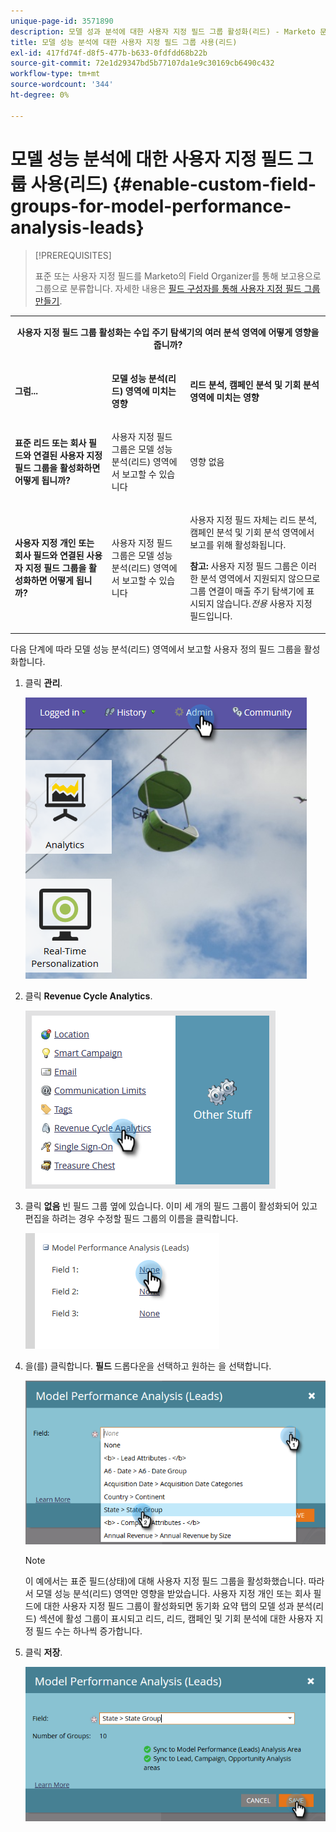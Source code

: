 ```yaml
---
unique-page-id: 3571890
description: 모델 성과 분석에 대한 사용자 지정 필드 그룹 활성화(리드) - Marketo 문서 - 제품 설명서
title: 모델 성능 분석에 대한 사용자 지정 필드 그룹 사용(리드)
exl-id: 417fd74f-d8f5-477b-b633-0fdfdd68b22b
source-git-commit: 72e1d29347bd5b77107da1e9c30169cb6490c432
workflow-type: tm+mt
source-wordcount: '344'
ht-degree: 0%

---
```


# 모델 성능 분석에 대한 사용자 지정 필드 그룹 사용(리드) {#enable-custom-field-groups-for-model-performance-analysis-leads}

>[!PREREQUISITES]
>
>표준 또는 사용자 지정 필드를 Marketo의 Field Organizer를 통해 보고용으로 그룹으로 분류합니다. 자세한 내용은 [필드 구성자를 통해 사용자 지정 필드 그룹 만들기](/help/marketo/product-docs/reporting/revenue-cycle-analytics/revenue-tools/field-organizers/create-custom-field-groups-using-the-field-organizer.md).

<table> 
 <tbody> 
  <tr> 
   <td colspan="3" rowspan="1"><p align="center"><strong>사용자 지정 필드 그룹 활성화는 수입 주기 탐색기의 여러 분석 영역에 어떻게 영향을 줍니까?</strong></p></td> 
  </tr> 
  <tr> 
   <td colspan="1" rowspan="1"><p><strong>그럼...</strong></p></td> 
   <td colspan="1" rowspan="1"><p><strong>모델 성능 분석(리드) 영역에 미치는 영향</strong></p></td> 
   <td colspan="1" rowspan="1"><p><strong>리드 분석, 캠페인 분석 및 기회 분석 영역에 미치는 영향</strong></p></td> 
  </tr> 
  <tr> 
   <td colspan="1" rowspan="1"><p><strong>표준 리드 또는 회사 필드와 연결된 사용자 지정 필드 그룹을 활성화하면 어떻게 됩니까?</strong></p></td> 
   <td colspan="1" rowspan="1"><p>사용자 지정 필드 그룹은 모델 성능 분석(리드) 영역에서 보고할 수 있습니다</p></td> 
   <td colspan="1" rowspan="1"><p>영향 없음</p></td> 
  </tr> 
  <tr> 
   <td colspan="1" rowspan="1"><p><strong>사용자 지정 개인 또는 회사 필드와 연결된 사용자 지정 필드 그룹을 활성화하면 어떻게 됩니까?</strong></p></td> 
   <td colspan="1" rowspan="1"><p>사용자 지정 필드 그룹은 모델 성능 분석(리드) 영역에서 보고할 수 있습니다</p></td> 
   <td colspan="1" rowspan="1"><p>사용자 지정 필드 자체는 리드 분석, 캠페인 분석 및 기회 분석 영역에서 보고를 위해 활성화됩니다.</p><p><strong>참고:</strong> 사용자 지정 필드 그룹은 이러한 분석 영역에서 지원되지 않으므로 그룹 연결이 매출 주기 탐색기에 표시되지 않습니다.<em>전용</em> 사용자 지정 필드입니다.</p></td> 
  </tr> 
 </tbody> 
</table>

다음 단계에 따라 모델 성능 분석(리드) 영역에서 보고할 사용자 정의 필드 그룹을 활성화합니다.

1. 클릭 **관리**.

   ![](assets/one-1.png)

1. 클릭 **Revenue Cycle Analytics**.

   ![](assets/two-1.png)

1. 클릭 **없음** 빈 필드 그룹 옆에 있습니다. 이미 세 개의 필드 그룹이 활성화되어 있고 편집을 하려는 경우 수정할 필드 그룹의 이름을 클릭합니다.

   ![](assets/three.png)

1. 을(를) 클릭합니다. **필드** 드롭다운을 선택하고 원하는 을 선택합니다.

   ![](assets/four-1.png)

   >[!NOTE]
   >
   >이 예에서는 표준 필드(상태)에 대해 사용자 지정 필드 그룹을 활성화했습니다. 따라서 모델 성능 분석(리드) 영역만 영향을 받았습니다. 사용자 지정 개인 또는 회사 필드에 대한 사용자 지정 필드 그룹이 활성화되면 동기화 요약 탭의 모델 성과 분석(리드) 섹션에 활성 그룹이 표시되고 리드, 리드, 캠페인 및 기회 분석에 대한 사용자 지정 필드 수는 하나씩 증가합니다.

1. 클릭 **저장**.

   ![](assets/five-1.png)
